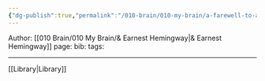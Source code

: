 ```yaml
---
{"dg-publish":true,"permalink":"/010-brain/010-my-brain/a-farewell-to-arms/","created":"2022-07-13T23:09:27.000-04:00","updated":"2025-03-08T14:44:23.000-05:00"}
---
```


Author: [[010 Brain/010 My Brain/& Earnest Hemingway\|& Earnest Hemingway]]
page:
bib:
tags:

---

[[Library\|Library]]